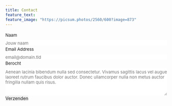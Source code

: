 ```yaml
---
title: Contact
feature_text: 
feature_image: "https://picsum.photos/2560/600?image=873"
---
```


<form id="fs-frm" name="simple-contact-form" accept-charset="utf-8" action="https://formspree.io/f/xvoneavd" method="post">
  <fieldset id="fs-frm-inputs">
    <label for="full-name">Naam</label>
    <input type="text" name="name" id="full-name" placeholder="Jouw naam" required="">
    <label for="email-address">Email Address</label>
    <input type="email" name="_replyto" id="email-address" placeholder="email@domain.tld" required="">
    <label for="message">Berocht</label>
    <textarea rows="5" name="message" id="message" placeholder="Aenean lacinia bibendum nulla sed consectetur. Vivamus sagittis lacus vel augue laoreet rutrum faucibus dolor auctor. Donec ullamcorper nulla non metus auctor fringilla nullam quis risus." required=""></textarea>
        <input type="hidden" name="_subject" id="email-subject" value="Contact Form Submission">
  </fieldset>
  <input type="submit" value="Verzenden">
</form><style>/* reset */
#fs-frm input,
#fs-frm select,
#fs-frm textarea,
#fs-frm fieldset,
#fs-frm optgroup,
#fs-frm label,
#fs-frm #card-element:disabled {
  font-family: inherit;
  font-size: 100%;
  color: inherit;
  border: none;
  border-radius: 0;
  display: block;
  width: 100%;
  padding: 0;
  margin: 0;
  -webkit-appearance: none;
  -moz-appearance: none;
}
#fs-frm label,
#fs-frm legend,
#fs-frm ::placeholder {
  font-size: .825rem;
  margin-bottom: .5rem;
  padding-top: .2rem;
  display: flex;
  align-items: baseline;
}

/* border, padding, margin, width */
#fs-frm input,
#fs-frm select,
#fs-frm textarea,
#fs-frm #card-element {
  border: 1px solid rgba(0,0,0,0.2);
  background-color: rgba(255,255,255,0.9);
  padding: .75em 1rem;
  margin-bottom: 1.5rem;
}
#fs-frm input:focus,
#fs-frm select:focus,
#fs-frm textarea:focus {
  background-color: white;
  outline-style: solid;
  outline-width: thin;
  outline-color: gray;
  outline-offset: -1px;
}
#fs-frm [type="text"],
#fs-frm [type="email"] {
  width: 100%;
}
#fs-frm [type="button"],
#fs-frm [type="submit"],
#fs-frm [type="reset"] {
  width: auto;
  cursor: pointer;
  -webkit-appearance: button;
  -moz-appearance: button;
  appearance: button;
}
#fs-frm [type="button"]:focus,
#fs-frm [type="submit"]:focus,
#fs-frm [type="reset"]:focus {
  outline: none;
}
#fs-frm [type="submit"],
#fs-frm [type="reset"] {
  margin-bottom: 0;
}
#fs-frm select {
  text-transform: none;
}

#fs-frm [type="checkbox"] {
  -webkit-appearance: checkbox;
  -moz-appearance: checkbox;
  appearance: checkbox;
  display: inline-block;
  width: auto;
  margin: 0 .5em 0 0 !important;
}

#fs-frm [type="radio"] {
  -webkit-appearance: radio;
  -moz-appearance: radio;
  appearance: radio;
}

/* address, locale */
#fs-frm fieldset.locale input[name="city"],
#fs-frm fieldset.locale select[name="state"],
#fs-frm fieldset.locale input[name="postal-code"] {
  display: inline;
}
#fs-frm fieldset.locale input[name="city"] {
  width: 52%;
}
#fs-frm fieldset.locale select[name="state"],
#fs-frm fieldset.locale input[name="postal-code"] {
  width: 20%;
}
#fs-frm fieldset.locale input[name="city"],
#fs-frm fieldset.locale select[name="state"] {
  margin-right: 3%;
}
</style>
